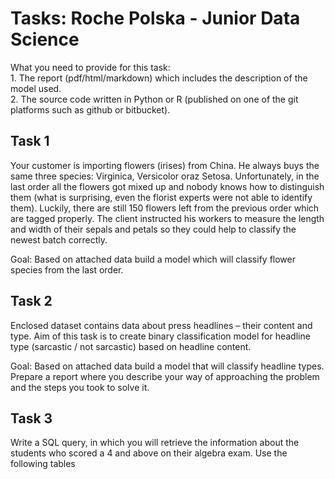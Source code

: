 # Tasks: Roche Polska - Junior Data Science

What you need to provide for this task:  
    1. The report (pdf/html/markdown) which includes the description of the model used.  
    2. The source code written in Python or R (published on one of the git platforms such as github or bitbucket).  

## Task 1  

Your customer is importing flowers (irises) from China. He always buys the same three species: Virginica, Versicolor oraz Setosa. Unfortunately, in the last order all the flowers got mixed up and nobody knows how to distinguish them (what is surprising, even the florist experts were not able to identify them).  Luckily, there are still 150 flowers left from the previous order which are tagged properly.  The client instructed his workers to measure the length and width of their sepals and petals so they could help to classify the newest batch correctly.  

Goal: Based on attached data build a model which will classify flower species from the last order.

## Task 2  

Enclosed dataset contains data about press headlines – their content and type. Aim of this task is to create binary classification model for headline type (sarcastic / not sarcastic) based on headline content.  

Goal: Based on attached data build a model that will classify headline types. Prepare a report where you describe your way of approaching the problem and the steps you took to solve it.  
  
 
## Task 3  
 
Write a SQL query, in which you will retrieve the information about the students who scored a 4 and above on their algebra exam. Use the following tables


